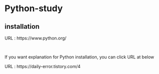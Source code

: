 # Python-study

## installation
<div>
  <p> URL : https://www.python.org/ </p> <br>
  <p> If you want explanation for Python installation, you can click URL at below </p>
  <p> URL : https://daily-error.tistory.com/4 </p> <br>
</div>
